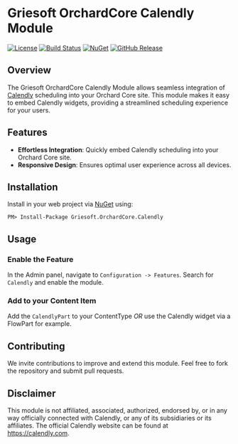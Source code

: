 # Griesoft OrchardCore Calendly Module

[![License](https://img.shields.io/badge/license-BSD--3--Clause-blue.svg)](LICENSE.txt)
[![Build Status](https://dev.azure.com/griesingersoftware/Griesoft%20Orchard%20Core%20Calendly/_apis/build/status%2FCI%20Pipeline?branchName=main)](https://dev.azure.com/griesingersoftware/Griesoft%20Orchard%20Core%20Calendly/_build/latest?definitionId=37&branchName=main)
[![NuGet](https://badgen.net/nuget/v/Griesoft.OrchardCore.Calendly)](https://www.nuget.org/packages/Griesoft.OrchardCore.Calendly)
[![GitHub Release](https://badgen.net/github/release/griesoft/Griesoft-OrchardCore-Calendly)](https://github.com/griesoft/Griesoft-OrchardCore-Calendly/releases)

## Overview

The Griesoft OrchardCore Calendly Module allows seamless integration of [Calendly](https://calendly.com/) scheduling into your Orchard Core site. This module makes it easy to embed Calendly widgets, providing a streamlined scheduling experience for your users.

## Features

- **Effortless Integration**: Quickly embed Calendly scheduling into your Orchard Core site.
- **Responsive Design**: Ensures optimal user experience across all devices.

## Installation

Install in your web project via [NuGet](https://www.nuget.org/packages/Griesoft.OrchardCore.Calendly/) using:

`PM> Install-Package Griesoft.OrchardCore.Calendly`

## Usage

### Enable the Feature
In the Admin panel, navigate to `Configuration -> Features`. Search for `Calendly` and enable the module.

### Add to your Content Item
Add the `CalendlyPart` to your ContentType _OR_ use the Calendly widget via a FlowPart for example.

## Contributing
We invite contributions to improve and extend this module. Feel free to fork the repository and submit pull requests.

## Disclaimer
This module is not affiliated, associated, authorized, endorsed by, or in any way officially connected with Calendly, or any of its subsidiaries or its affiliates. The official Calendly website can be found at https://calendly.com.